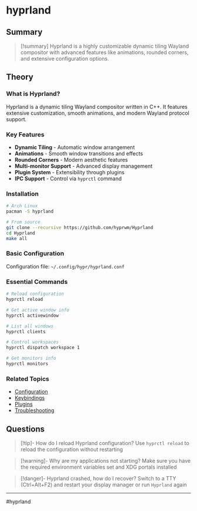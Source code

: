 # hyprland

## Summary
> [!summary]
> Hyprland is a highly customizable dynamic tiling Wayland compositor with advanced features like animations, rounded corners, and extensive configuration options.

## Theory

### What is Hyprland?
Hyprland is a dynamic tiling Wayland compositor written in C++. It features extensive customization, smooth animations, and modern Wayland protocol support.

### Key Features
- **Dynamic Tiling** - Automatic window arrangement
- **Animations** - Smooth window transitions and effects
- **Rounded Corners** - Modern aesthetic features
- **Multi-monitor Support** - Advanced display management
- **Plugin System** - Extensibility through plugins
- **IPC Support** - Control via `hyprctl` command

### Installation
```bash
# Arch Linux
pacman -S hyprland

# From source
git clone --recursive https://github.com/hyprwm/Hyprland
cd Hyprland
make all
```

### Basic Configuration
Configuration file: `~/.config/hypr/hyprland.conf`

### Essential Commands
```bash
# Reload configuration
hyprctl reload

# Get active window info
hyprctl activewindow

# List all windows
hyprctl clients

# Control workspaces
hyprctl dispatch workspace 1

# Get monitors info
hyprctl monitors
```

### Related Topics
- [Configuration](hyprland_config.md)
- [Keybindings](hyprland_keybindings.md)
- [Plugins](hyprland_plugins.md)
- [Troubleshooting](hyprland_troubleshooting.md)

## Questions

> [!tip]- How do I reload Hyprland configuration?
> Use `hyprctl reload` to reload the configuration without restarting

> [!warning]- Why are my applications not starting?
> Make sure you have the required environment variables set and XDG portals installed

> [!danger]- Hyprland crashed, how do I recover?
> Switch to a TTY (Ctrl+Alt+F2) and restart your display manager or run `Hyprland` again

- - -
#hyprland
